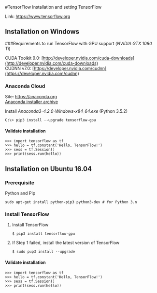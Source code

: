 #TensorFlow
Installation and setting TensorFlow

Link: https://www.tensorflow.org

## Installation on Windows

###Requirements to run TensorFlow with GPU support (*NVIDIA GTX 1080 Ti*)

CUDA Toolkit 9.0: [http://developer.nvidia.com/cuda-downloads](http://developer.nvidia.com/cuda-downloads)  
CUDNN v7.0: [https://developer.nvidia.com/cudnn](https://developer.nvidia.com/cudnn)

### Anaconda Cloud

Site: https://anaconda.org  
[Anaconda installer archive](https://repo.continuum.io/archive/)

Install *Anaconda3-4.2.0-Windows-x84_64.exe* (Python 3.5.2)

```
C:\> pip3 install --upgrade tensorflow-gpu

```

 
#### Validate installation

```{.python}
>>> import tensorflow as tf
>>> hello = tf.constant('Hello, TensorFlow!')
>>> sess = tf.Session()
>>> print(sess.run(hello))
```

## Installation on Ubuntu 16.04

### Prerequisite
Python and Pip

```
sudo apt-get install python-pip3 python3-dev # for Python 3.n
```

### Install TensorFlow

1. Install TensorFlow

	```
	$ pip3 install tensorflow-gpu
	```
	
2. If Step 1 failed, install the latest version of TensorFlow

	```
	$ sudo pup3 install --upgrade
	```
	
#### Validate installation

```{.python}
>>> import tensorflow as tf
>>> hello = tf.constant('Hello, TensorFlow!')
>>> sess = tf.Session()
>>> print(sess.run(hello))
```
	